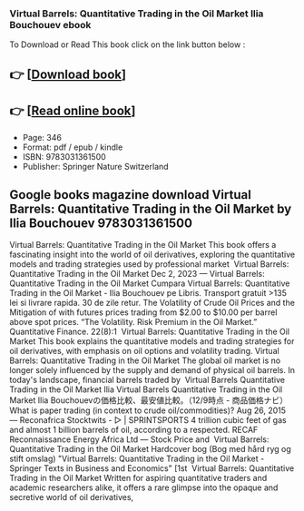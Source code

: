 ### Virtual Barrels: Quantitative Trading in the Oil Market Ilia Bouchouev ebook

To Download or Read This book click on the link button below :

## 👉  [**[Download book](http://filesbooks.info/download.php?group=book&from=github.com&id=694377&lnk=1064 "Download book")**]

## 👉  [**[Read online book](http://filesbooks.info/download.php?group=book&from=github.com&id=694377&lnk=1064 "Read online book")**]


* Page: 346
* Format: pdf / epub / kindle
* ISBN: 9783031361500
* Publisher: Springer Nature Switzerland



## Google books magazine download Virtual Barrels: Quantitative Trading in the Oil Market by Ilia Bouchouev 9783031361500 



 Virtual Barrels: Quantitative Trading in the Oil Market This book offers a fascinating insight into the world of oil derivatives, exploring the quantitative models and trading strategies used by professional market 
 Virtual Barrels: Quantitative Trading in the Oil Market Dec 2, 2023 —
 Virtual Barrels: Quantitative Trading in the Oil Market Cumpara Virtual Barrels: Quantitative Trading in the Oil Market - Ilia Bouchouev pe Libris. Transport gratuit &gt;135 lei si livrare rapida. 30 de zile retur.
 The Volatility of Crude Oil Prices and the Mitigation of with futures prices trading from $2.00 to $10.00 per barrel above spot prices. “The Volatility. Risk Premium in the Oil Market.” Quantitative Finance. 22(8):1 
 Virtual Barrels: Quantitative Trading in the Oil Market This book explains the quantitative models and trading strategies for oil derivatives, with emphasis on oil options and volatility trading.
 Virtual Barrels: Quantitative Trading in the Oil Market The global oil market is no longer solely influenced by the supply and demand of physical oil barrels. In today&#039;s landscape, financial barrels traded by 
 Virtual Barrels Quantitative Trading in the Oil Market Ilia Virtual Barrels Quantitative Trading in the Oil Market Ilia Bouchouevの価格比較、最安値比較。（12/9時点 - 商品価格ナビ）
 What is paper trading (in context to crude oil/commodities)? Aug 26, 2015 —
 Reconafrica Stocktwits - ▷ | SPRINTSPORTS 4 trillion cubic feet of gas and almost 1 billion barrels of oil, according to a respected. RECAF Reconnaissance Energy Africa Ltd — Stock Price and 
 Virtual Barrels: Quantitative Trading in the Oil Market Hardcover bog (Bog med hård ryg og stift omslag) &quot;Virtual Barrels: Quantitative Trading in the Oil Market - Springer Texts in Business and Economics&quot; [1st 
 Virtual Barrels: Quantitative Trading in the Oil Market Written for aspiring quantitative traders and academic researchers alike, it offers a rare glimpse into the opaque and secretive world of oil derivatives, 





